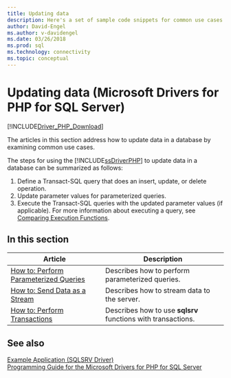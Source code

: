 ```yaml
---
title: Updating data
description: Here's a set of sample code snippets for common use cases where you need to update data in PHP.
author: David-Engel
ms.author: v-davidengel
ms.date: 03/26/2018
ms.prod: sql
ms.technology: connectivity
ms.topic: conceptual
---
```

# Updating data (Microsoft Drivers for PHP for SQL Server)

[!INCLUDE[Driver_PHP_Download](../../includes/driver_php_download.md)]

The articles in this section address how to update data in a database by examining common use cases.

The steps for using the [!INCLUDE[ssDriverPHP](../../includes/ssdriverphp_md.md)] to update data in a database can be summarized as follows:

1. Define a Transact-SQL query that does an insert, update, or delete operation.
2. Update parameter values for parameterized queries.
3. Execute the Transact-SQL queries with the updated parameter values (if applicable). For more information about executing a query, see [Comparing Execution Functions](comparing-execution-functions.md).

## In this section

|Article|Description|
|---------|---------------|
|[How to: Perform Parameterized Queries](how-to-perform-parameterized-queries.md)|Describes how to perform parameterized queries.|
|[How to: Send Data as a Stream](how-to-send-data-as-a-stream.md)|Describes how to stream data to the server.|
|[How to: Perform Transactions](how-to-perform-transactions.md)|Describes how to use **sqlsrv** functions with transactions.|

## See also

[Example Application &#40;SQLSRV Driver&#41;](example-application-sqlsrv-driver.md)  
[Programming Guide for the Microsoft Drivers for PHP for SQL Server](programming-guide-for-php-sql-driver.md)  
